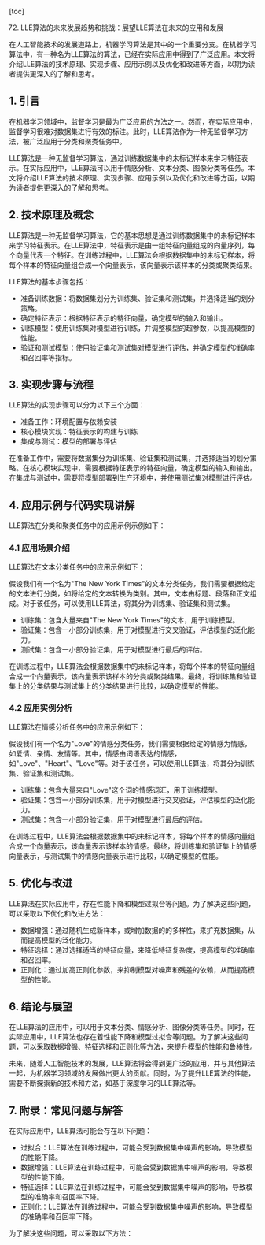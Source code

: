 
[toc]                    
                
                
72. LLE算法的未来发展趋势和挑战：展望LLE算法在未来的应用和发展

在人工智能技术的发展道路上，机器学习算法是其中的一个重要分支。在机器学习算法中，有一种名为LLE算法的算法，已经在实际应用中得到了广泛应用。本文将介绍LLE算法的技术原理、实现步骤、应用示例以及优化和改进等方面，以期为读者提供更深入的了解和思考。

## 1. 引言

在机器学习领域中，监督学习是最为广泛应用的方法之一。然而，在实际应用中，监督学习很难对数据集进行有效的标注。此时，LLE算法作为一种无监督学习方法，被广泛应用于分类和聚类任务中。

LLE算法是一种无监督学习算法，通过训练数据集中的未标记样本来学习特征表示。在实际应用中，LLE算法可以用于情感分析、文本分类、图像分类等任务。本文将介绍LLE算法的技术原理、实现步骤、应用示例以及优化和改进等方面，以期为读者提供更深入的了解和思考。

## 2. 技术原理及概念

LLE算法是一种无监督学习算法，它的基本思想是通过训练数据集中的未标记样本来学习特征表示。在LLE算法中，特征表示是由一组特征向量组成的向量序列，每个向量代表一个特征。在训练过程中，LLE算法会根据数据集中的未标记样本，将每个样本的特征向量组合成一个向量表示，该向量表示该样本的分类或聚类结果。

LLE算法的基本步骤包括：

- 准备训练数据：将数据集划分为训练集、验证集和测试集，并选择适当的划分策略。
- 确定特征表示：根据特征表示的特征向量，确定模型的输入和输出。
- 训练模型：使用训练集对模型进行训练，并调整模型的超参数，以提高模型的性能。
- 验证和测试模型：使用验证集和测试集对模型进行评估，并确定模型的准确率和召回率等指标。

## 3. 实现步骤与流程

LLE算法的实现步骤可以分为以下三个方面：

- 准备工作：环境配置与依赖安装
- 核心模块实现：特征表示的构建与训练
- 集成与测试：模型的部署与评估

在准备工作中，需要将数据集分为训练集、验证集和测试集，并选择适当的划分策略。在核心模块实现中，需要根据特征表示的特征向量，确定模型的输入和输出。在集成与测试中，需要将模型部署到生产环境中，并使用测试集对模型进行评估。

## 4. 应用示例与代码实现讲解

LLE算法在分类和聚类任务中的应用示例示例如下：

### 4.1 应用场景介绍

LLE算法在文本分类任务中的应用示例如下：

假设我们有一个名为"The New York Times"的文本分类任务，我们需要根据给定的文本进行分类，如将给定的文本转换为类别。其中，文本由标题、段落和正文组成。对于该任务，可以使用LLE算法，将其分为训练集、验证集和测试集。

- 训练集：包含大量来自"The New York Times"的文本，用于训练模型。
- 验证集：包含一小部分训练集，用于对模型进行交叉验证，评估模型的泛化能力。
- 测试集：包含一小部分验证集，用于对模型进行最后的评估。

在训练过程中，LLE算法会根据数据集中的未标记样本，将每个样本的特征向量组合成一个向量表示，该向量表示该样本的分类或聚类结果。最终，将训练集和验证集上的分类结果与测试集上的分类结果进行比较，以确定模型的性能。

### 4.2 应用实例分析

LLE算法在情感分析任务中的应用示例如下：

假设我们有一个名为"Love"的情感分类任务，我们需要根据给定的情感为情感，如爱情、亲情、友情等。其中，情感由词语表达的情感，如"Love"、"Heart"、"Love"等。对于该任务，可以使用LLE算法，将其分为训练集、验证集和测试集。

- 训练集：包含大量来自"Love"这个词的情感词汇，用于训练模型。
- 验证集：包含一小部分训练集，用于对模型进行交叉验证，评估模型的泛化能力。
- 测试集：包含一小部分验证集，用于对模型进行最后的评估。

在训练过程中，LLE算法会根据数据集中的未标记样本，将每个样本的情感向量组合成一个向量表示，该向量表示该样本的情感。最终，将训练集和验证集上的情感向量表示，与测试集中的情感向量表示进行比较，以确定模型的性能。

## 5. 优化与改进

LLE算法在实际应用中，存在性能下降和模型过拟合等问题。为了解决这些问题，可以采取以下优化和改进方法：

- 数据增强：通过随机生成新样本，或增加数据的的多样性，来扩充数据集，从而提高模型的泛化能力。
- 特征选择：通过选择适当的特征向量，来降低特征复杂度，提高模型的准确率和召回率。
- 正则化：通过加高正则化参数，来抑制模型对噪声和残差的依赖，从而提高模型的性能。

## 6. 结论与展望

在LLE算法的应用中，可以用于文本分类、情感分析、图像分类等任务。同时，在实际应用中，LLE算法也存在着性能下降和模型过拟合等问题。为了解决这些问题，可以采取数据增强、特征选择和正则化等方法，来提升模型的性能和鲁棒性。

未来，随着人工智能技术的发展，LLE算法将会得到更广泛的应用，并与其他算法一起，为机器学习领域的发展做出更大的贡献。同时，为了提升LLE算法的性能，需要不断探索新的技术和方法，如基于深度学习的LLE算法等。

## 7. 附录：常见问题与解答

在实际应用中，LLE算法可能会存在以下问题：

- 过拟合：LLE算法在训练过程中，可能会受到数据集中噪声的影响，导致模型的性能下降。
- 数据增强：LLE算法在训练过程中，可能会受到数据集中噪声的影响，导致模型的性能下降。
- 特征选择：LLE算法在训练过程中，可能会受到数据集中噪声的影响，导致模型的准确率和召回率下降。
- 正则化：LLE算法在训练过程中，可能会受到数据集中噪声的影响，导致模型的准确率和召回率下降。

为了解决这些问题，可以采取以下方法：

